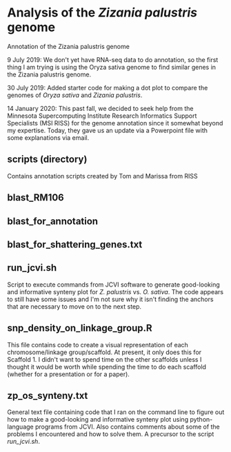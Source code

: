# Analysis of the _Zizania palustris_ genome
Annotation of the Zizania palustris genome

9 July 2019: We don't yet have RNA-seq data to do annotation, so the first thing I am trying is using the Oryza sativa genome to find similar genes in the Zizania palustris genome.

30 July 2019: Added starter code for making a dot plot to compare the genomes of _Oryza sativa_ and _Zizania palustris_.

14 January 2020: This past fall, we decided to seek help from the Minnesota Supercomputing Institute Research Informatics Support Specialists (MSI RISS) for the genome annotation since it somewhat beyond my expertise. Today, they gave us an update via a Powerpoint file with some explanations via email.

## scripts (directory)
Contains annotation scripts created by Tom and Marissa from RISS

## blast_RM106

## blast_for_annotation

## blast_for_shattering_genes.txt

## run_jcvi.sh
Script to execute commands from JCVI software to generate good-looking and informative synteny plot for _Z. palustris_ vs. _O. sativa_. The code appears to still have some issues and I'm not sure why it isn't finding the anchors that are necessary to move on to the next step.

## snp_density_on_linkage_group.R
This file contains code to create a visual representation of each chromosome/linkage group/scaffold.
At present, it only does this for Scaffold 1. I didn't want to spend time on the other scaffolds unless I thought it would be worth while spending the time to do each scaffold (whether for a presentation or for a paper).

## zp_os_synteny.txt
General text file containing code that I ran on the command line to figure out how to make a good-looking and informative synteny plot using python-language programs from JCVI. Also contains comments about some of the problems I encountered and how to solve them. A precursor to the script _run_jcvi.sh_.
